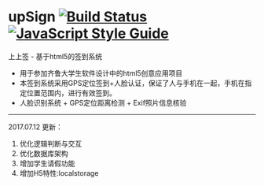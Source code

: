 # upSign [![Build Status](https://travis-ci.org/szj1006/upSign.svg?branch=master)](https://travis-ci.org/szj1006/upSign) [![JavaScript Style Guide](https://img.shields.io/badge/code_style-standard-brightgreen.svg)](https://standardjs.com)

上上签 - 基于html5的签到系统
 - 用于参加齐鲁大学生软件设计中的html5创意应用项目
 - 本签到系统采用GPS定位签到+人脸认证，保证了人与手机在一起，手机在指定位置范围内，进行有效签到。
 - 人脸识别系统 + GPS定位距离检测 + Exif照片信息核验

---

2017.07.12 更新：

 1. 优化逻辑判断与交互
 2. 优化数据库架构
 3. 增加学生请假功能
 4. 增加H5特性:localstorage
